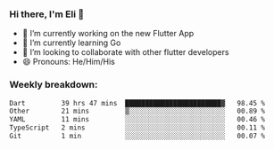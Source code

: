 ### Hi there, I'm Eli 👋
- 🔭 I’m currently working on the new Flutter App
- 🌱 I’m currently learning Go
- 🦄 I’m looking to collaborate with other flutter developers
- 😄 Pronouns: He/Him/His

### Weekly breakdown:
<!--START_SECTION:waka-->

```txt
Dart         39 hrs 47 mins  ████████████████████████▓   98.45 %
Other        21 mins         ▒░░░░░░░░░░░░░░░░░░░░░░░░   00.89 %
YAML         11 mins         ░░░░░░░░░░░░░░░░░░░░░░░░░   00.46 %
TypeScript   2 mins          ░░░░░░░░░░░░░░░░░░░░░░░░░   00.11 %
Git          1 min           ░░░░░░░░░░░░░░░░░░░░░░░░░   00.07 %
```

<!--END_SECTION:waka-->
